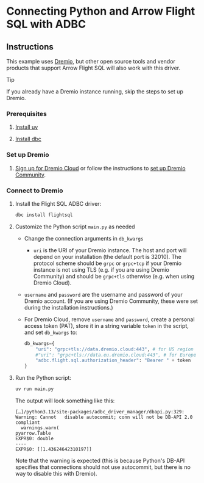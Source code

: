 <!--
Copyright 2025 Columnar Technologies Inc.

Licensed under the Apache License, Version 2.0 (the "License");
you may not use this file except in compliance with the License.
You may obtain a copy of the License at

    http://www.apache.org/licenses/LICENSE-2.0

Unless required by applicable law or agreed to in writing, software
distributed under the License is distributed on an "AS IS" BASIS,
WITHOUT WARRANTIES OR CONDITIONS OF ANY KIND, either express or implied.
See the License for the specific language governing permissions and
limitations under the License.
-->

# Connecting Python and Arrow Flight SQL with ADBC

## Instructions

This example uses [Dremio](https://www.dremio.com/), but other open source tools and vendor products that support Arrow Flight SQL will also work with this driver.

> [!TIP]
> If you already have a Dremio instance running, skip the steps to set up Dremio.

### Prerequisites

1. [Install uv](https://docs.astral.sh/uv/getting-started/installation/)

1. [Install dbc](https://docs.columnar.tech/dbc/getting_started/installation/)

### Set up Dremio

1. [Sign up for Dremio Cloud](https://www.dremio.com/) or follow the instructions to [set up Dremio Community](https://docs.dremio.com/current/get-started/docker/).

### Connect to Dremio

1. Install the Flight SQL ADBC driver:

   ```sh
   dbc install flightsql
   ```

1. Customize the Python script `main.py` as needed
   - Change the connection arguments in `db_kwargs`
     - `uri` is the URI of your Dremio instance. The host and port will depend on your installation (the default port is 32010). The protocol scheme should be `grpc` or `grpc+tcp` if your Dremio instance is not using TLS (e.g. if you are using Dremio Community) and should be `grpc+tls` otherwise (e.g. when using Dremio Cloud).
   - `username` and `password` are the username and password of your Dremio account.
     (If you are using Dremio Community, these were set during the installation instructions.)
   - For Dremio Cloud, remove `username` and `password`, create a personal access token (PAT), store it in a string variable `token` in the script, and set `db_kwargs` to:

     ```python
     db_kwargs={
         "uri": "grpc+tls://data.dremio.cloud:443", # for US region
         #"uri": "grpc+tls://data.eu.dremio.cloud:443", # for Europe region
         "adbc.flight.sql.authorization_header": "Bearer " + token
     }
     ```

1. Run the Python script:

   ```sh
   uv run main.py
   ```

   The output will look something like this:

   ```
   […]/python3.13/site-packages/adbc_driver_manager/dbapi.py:329: Warning: Cannot   disable autocommit; conn will not be DB-API 2.0 compliant
     warnings.warn(
   pyarrow.Table
   EXPR$0: double
   ----
   EXPR$0: [[1.43624642310197]]
   ```

   Note that the warning is expected (this is because Python's DB-API specifies that connections should not use autocommit, but there is no way to disable this with Dremio).
